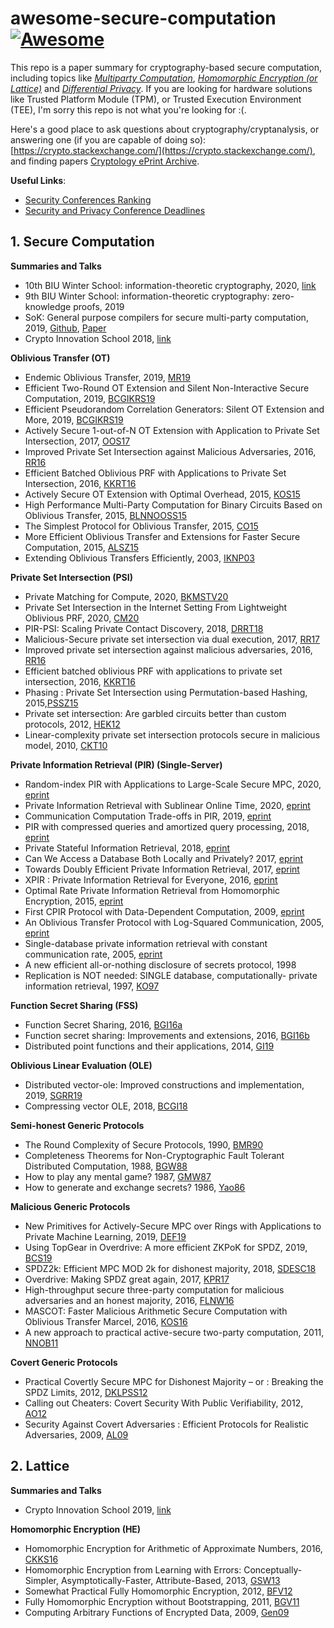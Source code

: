 # awesome-secure-computation [![Awesome](https://awesome.re/badge.svg)](https://awesome.re)

This repo is a paper summary for cryptography-based secure computation, including topics like [*Multiparty Computation*](https://en.wikipedia.org/wiki/Secure_multi-party_computation), [*Homomorphic Encryption (or Lattice)*](https://en.wikipedia.org/wiki/Homomorphic_encryption) and [*Differential Privacy*](https://en.wikipedia.org/wiki/Differential_privacy). If you are looking for hardware solutions like Trusted Platform Module (TPM), or Trusted Execution Environment (TEE), I'm sorry this repo is not what you're looking for :(.

Here's a good place to ask questions about cryptography/cryptanalysis, or answering one (if you are capable of doing so): [https://crypto.stackexchange.com/](https://crypto.stackexchange.com/), and finding papers [Cryptology ePrint Archive](https://eprint.iacr.org/).

**Useful Links**:

- [Security Conferences Ranking](http://faculty.cs.tamu.edu/guofei/sec_conf_stat.htm)
- [Security and Privacy Conference Deadlines](https://sec-deadlines.github.io/)



## 1. Secure Computation

**Summaries and Talks**

- 10th BIU Winter School: information-theoretic cryptography, 2020, [link](https://cyber.biu.ac.il/event/the-10th-biu-winter-school-on-cryptography/)
- 9th BIU Winter School: information-theoretic cryptography: zero-knowledge proofs, 2019
- SoK: General purpose compilers for secure multi-party computation, 2019, [Github](https://github.com/MPC-SoK/frameworks), [Paper](https://ieeexplore.ieee.org/abstract/document/8835312)
- Crypto Innovation School 2018, [link](https://crypto.sjtu.edu.cn/cis2018/)



**Oblivious Transfer (OT)**

- Endemic Oblivious Transfer, 2019, [MR19](https://eprint.iacr.org/2019/706)
- Efficient Two-Round OT Extension and Silent Non-Interactive Secure Computation, 2019, [BCGIKRS19](https://eprint.iacr.org/2019/1159)
- Efficient Pseudorandom Correlation Generators: Silent OT Extension and More, 2019, [BCGIKRS19](https://eprint.iacr.org/2019/448)
- Actively Secure 1-out-of-N OT Extension with Application to Private Set Intersection, 2017, [OOS17](https://eprint.iacr.org/2016/933)
- Improved Private Set Intersection against Malicious Adversaries, 2016, [RR16](https://eprint.iacr.org/2016/746)
- Efficient Batched Oblivious PRF with Applications to Private Set Intersection, 2016, [KKRT16](https://eprint.iacr.org/2016/799)
- Actively Secure OT Extension with Optimal Overhead, 2015, [KOS15](https://eprint.iacr.org/2015/546)
- High Performance Multi-Party Computation for Binary Circuits Based on Oblivious Transfer, 2015, [BLNNOOSS15](https://eprint.iacr.org/2015/472)
- The Simplest Protocol for Oblivious Transfer, 2015, [CO15](https://eprint.iacr.org/2015/267)
- More Efficient Oblivious Transfer and Extensions for Faster Secure Computation, 2015, [ALSZ15](https://eprint.iacr.org/2013/552)
- Extending Oblivious Transfers Efficiently, 2003, [IKNP03](https://www.iacr.org/archive/crypto2003/27290145/27290145.pdf)



**Private Set Intersection (PSI)**

- Private Matching for Compute, 2020, [BKMSTV20](https://eprint.iacr.org/2020/599)
- Private Set Intersection in the Internet Setting From Lightweight Oblivious PRF, 2020, [CM20](https://eprint.iacr.org/2020/729)
- PIR-PSI: Scaling Private Contact Discovery, 2018, [DRRT18](https://eprint.iacr.org/2018/579)
- Malicious-Secure private set intersection via dual execution, 2017, [RR17](https://eprint.iacr.org/2017/769)
- Improved private set intersection against malicious adversaries, 2016, [RR16](https://eprint.iacr.org/2016/746)
- Efficient batched oblivious PRF with applications to private set intersection, 2016, [KKRT16](https://eprint.iacr.org/2016/799)
- Phasing : Private Set Intersection using Permutation-based Hashing, 2015,[PSSZ15](https://eprint.iacr.org/2015/634)
- Private set intersection: Are garbled circuits better than custom protocols, 2012, [HEK12](https://www.cs.umd.edu/~jkatz/papers/psi.pdf)
- Linear-complexity private set intersection protocols secure in malicious model, 2010, [CKT10](https://eprint.iacr.org/2010/469)



**Private Information Retrieval (PIR) (Single-Server)**

- Random-index PIR with Applications to Large-Scale Secure MPC, 2020, [eprint](https://eprint.iacr.org/2020/1248)
- Private Information Retrieval with Sublinear Online Time, 2020, [eprint](https://eprint.iacr.org/2019/1075)
- Communication Computation Trade-offs in PIR, 2019, [eprint](https://eprint.iacr.org/2019/1483)
- PIR with compressed queries and amortized query processing, 2018, [eprint](https://eprint.iacr.org/2017/1142)
- Private Stateful Information Retrieval, 2018, [eprint](https://eprint.iacr.org/2018/1083)
- Can We Access a Database Both Locally and Privately? 2017, [eprint](https://eprint.iacr.org/2017/567)
- Towards Doubly Efficient Private Information Retrieval, 2017, [eprint](https://eprint.iacr.org/2017/568)
- XPIR : Private Information Retrieval for Everyone, 2016, [eprint](https://eprint.iacr.org/2014/1025)
- Optimal Rate Private Information Retrieval from Homomorphic Encryption, 2015, [eprint](https://petsymposium.org/2015/papers/23_Kiayias.pdf)
- First CPIR Protocol with Data-Dependent Computation, 2009, [eprint](https://dl.acm.org/doi/10.5555/1883749.1883769)
- An Oblivious Transfer Protocol with Log-Squared Communication, 2005, [eprint](https://eprint.iacr.org/2004/063)
- Single-database private information retrieval with constant communication rate, 2005, [eprint](https://www.cs.umd.edu/~gasarch/TOPICS/pir/logn.pdf)
- A new efficient all-or-nothing disclosure of secrets protocol, 1998
- Replication is NOT needed: SINGLE database, computationally- private information retrieval, 1997, [KO97](https://web.cs.ucla.edu/~rafail/PUBLIC/34.pdf)



**Function Secret Sharing (FSS)**

- Function Secret Sharing, 2016, [BGI16a](https://www.iacr.org/archive/eurocrypt2015/90560300/90560300.pdf)
- Function secret sharing: Improvements and extensions, 2016, [BGI16b](https://eprint.iacr.org/2018/707)
- Distributed point functions and their applications, 2014, [GI19](https://www.iacr.org/archive/eurocrypt2014/84410245/84410245.pdf)



**Oblivious Linear Evaluation (OLE)**

- Distributed vector-ole: Improved constructions and implementation, 2019, [SGRR19](https://eprint.iacr.org/2019/1084)
- Compressing vector OLE, 2018, [BCGI18](https://eprint.iacr.org/2019/273)





**Semi-honest Generic Protocols**

- The Round Complexity of Secure Protocols, 1990, [BMR90](http://web.cs.ucdavis.edu/~rogaway/papers/bmr90)
- Completeness Theorems for Non-Cryptographic Fault Tolerant Distributed Computation, 1988, [BGW88](https://dl.acm.org/doi/10.1145/62212.62213)
- How to play any mental game? 1987, [GMW87](https://dl.acm.org/doi/10.1145/28395.28420)
- How to generate and exchange secrets? 1986, [Yao86](https://ieeexplore.ieee.org/document/4568207)



**Malicious Generic Protocols**

- New Primitives for Actively-Secure MPC over Rings with Applications to Private Machine Learning, 2019, [DEF19](https://eprint.iacr.org/2019/599)
- Using TopGear in Overdrive: A more efficient ZKPoK for SPDZ, 2019, [BCS19](https://eprint.iacr.org/2019/035)
- SPDZ2k: Efficient MPC MOD 2k for dishonest majority, 2018, [SDESC18](https://eprint.iacr.org/2018/482)
- Overdrive: Making SPDZ great again, 2017, [KPR17](https://eprint.iacr.org/2017/1230)
- High-throughput secure three-party computation for malicious adversaries and an honest majority, 2016, [FLNW16](https://eprint.iacr.org/2016/944)
- MASCOT: Faster Malicious Arithmetic Secure Computation with Oblivious Transfer Marcel, 2016, [KOS16](https://eprint.iacr.org/2016/505)
- A new approach to practical active-secure two-party computation, 2011, [NNOB11](https://eprint.iacr.org/2011/091)



**Covert Generic Protocols**

- Practical Covertly Secure MPC for Dishonest Majority – or : Breaking the SPDZ Limits, 2012, [DKLPSS12](https://eprint.iacr.org/2012/642)
- Calling out Cheaters: Covert Security With Public Verifiability, 2012, [AO12](https://eprint.iacr.org/2012/708)
- Security Against Covert Adversaries : Efficient Protocols for Realistic Adversaries, 2009, [AL09](https://eprint.iacr.org/2007/060)



## 2. Lattice

**Summaries and Talks**

- Crypto Innovation School 2019, [link](https://crypto.sjtu.edu.cn/cis2019/)

**Homomorphic Encryption (HE)**

- Homomorphic Encryption for Arithmetic of Approximate Numbers, 2016, [CKKS16](https://eprint.iacr.org/2016/421)
- Homomorphic Encryption from Learning with Errors: Conceptually-Simpler, Asymptotically-Faster, Attribute-Based, 2013, [GSW13](https://eprint.iacr.org/2013/340)
- Somewhat Practical Fully Homomorphic Encryption, 2012, [BFV12](https://pdfs.semanticscholar.org/531f/8e756ea280f093138788ee896b3fa8ca085a.pdf)
- Fully Homomorphic Encryption without Bootstrapping, 2011, [BGV11](https://eprint.iacr.org/2011/277.pdf)
- Computing Arbitrary Functions of Encrypted Data, 2009, [Gen09](https://crypto.stanford.edu/craig/easy-fhe.pdf)
